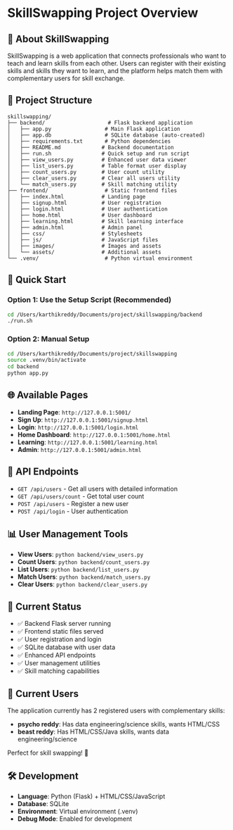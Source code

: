 # SkillSwapping Project Overview

## 🎯 About SkillSwapping
SkillSwapping is a web application that connects professionals who want to teach and learn skills from each other. Users can register with their existing skills and skills they want to learn, and the platform helps match them with complementary users for skill exchange.

## 📁 Project Structure
```
skillswapping/
├── backend/                    # Flask backend application
│   ├── app.py                 # Main Flask application
│   ├── app.db                 # SQLite database (auto-created)
│   ├── requirements.txt       # Python dependencies
│   ├── README.md             # Backend documentation
│   ├── run.sh                # Quick setup and run script
│   ├── view_users.py         # Enhanced user data viewer
│   ├── list_users.py         # Table format user display
│   ├── count_users.py        # User count utility
│   ├── clear_users.py        # Clear all users utility
│   └── match_users.py        # Skill matching utility
├── frontend/                  # Static frontend files
│   ├── index.html            # Landing page
│   ├── signup.html           # User registration
│   ├── login.html            # User authentication
│   ├── home.html             # User dashboard
│   ├── learning.html         # Skill learning interface
│   ├── admin.html            # Admin panel
│   ├── css/                  # Stylesheets
│   ├── js/                   # JavaScript files
│   ├── images/               # Images and assets
│   └── assets/               # Additional assets
└── .venv/                     # Python virtual environment
```

## 🚀 Quick Start

### Option 1: Use the Setup Script (Recommended)
```bash
cd /Users/karthikreddy/Documents/project/skillswapping/backend
./run.sh
```

### Option 2: Manual Setup
```bash
cd /Users/karthikreddy/Documents/project/skillswapping
source .venv/bin/activate
cd backend
python app.py
```

## 🌐 Available Pages
- **Landing Page**: `http://127.0.0.1:5001/`
- **Sign Up**: `http://127.0.0.1:5001/signup.html`
- **Login**: `http://127.0.0.1:5001/login.html`
- **Home Dashboard**: `http://127.0.0.1:5001/home.html`
- **Learning**: `http://127.0.0.1:5001/learning.html`
- **Admin**: `http://127.0.0.1:5001/admin.html`

## 🔧 API Endpoints
- `GET /api/users` - Get all users with detailed information
- `GET /api/users/count` - Get total user count
- `POST /api/users` - Register a new user
- `POST /api/login` - User authentication

## 📊 User Management Tools
- **View Users**: `python backend/view_users.py`
- **Count Users**: `python backend/count_users.py`
- **List Users**: `python backend/list_users.py`
- **Match Users**: `python backend/match_users.py`
- **Clear Users**: `python backend/clear_users.py`

## 🎯 Current Status
- ✅ Backend Flask server running
- ✅ Frontend static files served
- ✅ User registration and login
- ✅ SQLite database with user data
- ✅ Enhanced API endpoints
- ✅ User management utilities
- ✅ Skill matching capabilities

## 👥 Current Users
The application currently has 2 registered users with complementary skills:
- **psycho reddy**: Has data engineering/science skills, wants HTML/CSS
- **beast reddy**: Has HTML/CSS/Java skills, wants data engineering/science

Perfect for skill swapping! 🎯

## 🛠 Development
- **Language**: Python (Flask) + HTML/CSS/JavaScript
- **Database**: SQLite
- **Environment**: Virtual environment (.venv)
- **Debug Mode**: Enabled for development